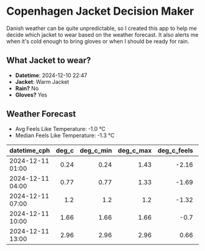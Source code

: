 
# Copenhagen Jacket Decision Maker

Danish weather can be quite unpredictable, so I created this app to help me decide which jacket to wear based on the weather forecast. 
It also alerts me when it's cold enough to bring gloves or when I should be ready for rain.

## What Jacket to wear?

- **Datetime**: 2024-12-10 22:47
- **Jacket**: Warm Jacket
- **Rain?** No
- **Gloves?** Yes

## Weather Forecast
- Avg Feels Like Temperature: -1.0 °C
- Median Feels Like Temperature: -1.3 °C

| datetime_cph     |   deg_c |   deg_c_min |   deg_c_max |   deg_c_feels | weather   | wind   | rain   |
|:-----------------|--------:|------------:|------------:|--------------:|:----------|:-------|:-------|
| 2024-12-11 01:00 |    0.24 |        0.24 |        1.43 |         -2.16 | Clouds    | Low    | None   |
| 2024-12-11 04:00 |    0.77 |        0.77 |        1.33 |         -1.69 | Clouds    | Low    | None   |
| 2024-12-11 07:00 |    1.2  |        1.2  |        1.2  |         -1.32 | Clouds    | Low    | None   |
| 2024-12-11 10:00 |    1.66 |        1.66 |        1.66 |         -0.7  | Clouds    | Low    | None   |
| 2024-12-11 13:00 |    2.96 |        2.96 |        2.96 |          0.66 | Clear     | Low    | None   |
        